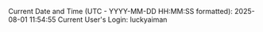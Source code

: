 Current Date and Time (UTC - YYYY-MM-DD HH:MM:SS formatted): 2025-08-01 11:54:55
Current User's Login: luckyaiman
